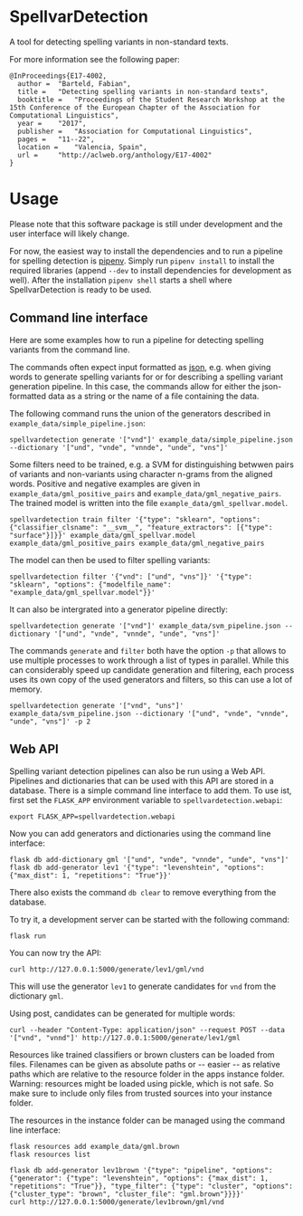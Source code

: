 # SpellvarDetection

A tool for detecting spelling variants in non-standard texts.

For more information see the following paper:

```
@InProceedings{E17-4002,
  author = 	"Barteld, Fabian",
  title = 	"Detecting spelling variants in non-standard texts",
  booktitle = 	"Proceedings of the Student Research Workshop at the 15th Conference of the European Chapter of the Association for Computational Linguistics",
  year = 	"2017",
  publisher = 	"Association for Computational Linguistics",
  pages = 	"11--22",
  location = 	"Valencia, Spain",
  url = 	"http://aclweb.org/anthology/E17-4002"
}
```

# Usage

Please note that this software package is still under development and the user
interface will likely change.

For now, the easiest way to install the dependencies and to run a pipeline for
spelling detection is [pipenv](https://pipenv.readthedocs.io/en/latest/). Simply
run `pipenv install` to install the required libraries (append `--dev` to
install dependencies for development as well). After the installation `pipenv shell`
starts a shell where SpellvarDetection is ready to be used.

## Command line interface

Here are some examples how to run a pipeline for detecting spelling variants
from the command line.

The commands often expect input formatted as [json](https://json.org/), e.g.
when giving words to generate spelling variants for or for describing a spelling
variant generation pipeline. In this case, the commands allow for either the
json-formatted data as a string or the name of a file containing the data.

The following command runs the union of the generators described in `example_data/simple_pipeline.json`:

    spellvardetection generate '["vnd"]' example_data/simple_pipeline.json --dictionary '["und", "vnde", "vnnde", "unde", "vns"]'

Some filters need to be trained, e.g. a SVM for distinguishing betwwen pairs
of variants and non-variants using character n-grams from the aligned words.
Positive and negative examples are given in `example_data/gml_positive_pairs`
and `example_data/gml_negative_pairs`. The trained model is written into the
file `example_data/gml_spellvar.model`.

    spellvardetection train filter '{"type": "sklearn", "options": {"classifier_clsname": "__svm__", "feature_extractors": [{"type": "surface"}]}}' example_data/gml_spellvar.model example_data/gml_positive_pairs example_data/gml_negative_pairs

The model can then be used to filter spelling variants:

    spellvardetection filter '{"vnd": ["und", "vns"]}' '{"type": "sklearn", "options": {"modelfile_name": "example_data/gml_spellvar.model"}}'

It can also be intergrated into a generator pipeline directly:

    spellvardetection generate '["vnd"]' example_data/svm_pipeline.json --dictionary '["und", "vnde", "vnnde", "unde", "vns"]'

The commands `generate` and `filter` both have the option `-p` that allows to
use multiple processes to work through a list of types in parallel. While this
can considerably speed up candidate generation and filtering, each process uses
its own copy of the used generators and filters, so this can use a lot of
memory.

    spellvardetection generate '["vnd", "uns"]' example_data/svm_pipeline.json --dictionary '["und", "vnde", "vnnde", "unde", "vns"]' -p 2

## Web API

Spelling variant detection pipelines can also be run using a Web API. Pipelines
and dictionaries that can be used with this API are stored in a database. There
is a simple command line interface to add them. To use ist, first set the
`FLASK_APP` environment variable to `spellvardetection.webapi`:

    export FLASK_APP=spellvardetection.webapi

Now you can add generators and dictionaries using the command line interface:

    flask db add-dictionary gml '["und", "vnde", "vnnde", "unde", "vns"]'
    flask db add-generator lev1 '{"type": "levenshtein", "options": {"max_dist": 1, "repetitions": "True"}}'

There also exists the command `db clear` to remove everything from the database.

To try it, a development server can be started with the following command:

    flask run

You can now try the API:

    curl http://127.0.0.1:5000/generate/lev1/gml/vnd

This will use the generator `lev1` to generate candidates for `vnd` from the
dictionary `gml`.

Using post, candidates can be generated for multiple words:

    curl --header "Content-Type: application/json" --request POST --data '["vnd", "vnnd"]' http://127.0.0.1:5000/generate/lev1/gml

Resources like trained classifiers or brown clusters can be loaded from files.
Filenames can be given as absolute paths or -- easier -- as relative paths which
are relative to the resource folder in the apps instance folder.
Warning: resources might be loaded using pickle, which is not safe. So make sure
to include only files from trusted sources into your instance folder.

The resources in the instance folder can be managed using the command line interface:

    flask resources add example_data/gml.brown
    flask resources list

    flask db add-generator lev1brown '{"type": "pipeline", "options": {"generator": {"type": "levenshtein", "options": {"max_dist": 1, "repetitions": "True"}}, "type_filter": {"type": "cluster", "options": {"cluster_type": "brown", "cluster_file": "gml.brown"}}}}'
    curl http://127.0.0.1:5000/generate/lev1brown/gml/vnd
